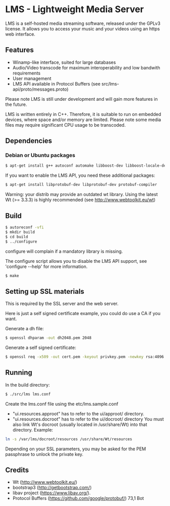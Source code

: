 # LMS - Lightweight Media Server

LMS is a self-hosted media streaming software, released under the GPLv3 license.
It allows you to access your music and your videos using an https web interface.

## Features
 - Winamp-like interface, suited for large databases
 - Audio/Video transcode for maximum interoperability and low bandwith requirements
 - User management
 - LMS API available in Protocol Buffers (see src/lms-api/proto/messages.proto)

Please note LMS is still under development and will gain more features in the future.

LMS is written entirely in C++. Therefore, it is suitable to run on embedded devices, where space and/or memory are limited.
Please note some media files may require significant CPU usage to be transcoded.

## Dependencies
### Debian or Ubuntu packages
```sh
$ apt-get install g++ autoconf automake libboost-dev libboost-locale-dev libboost-iostreams-dev libboost-log-dev libavcodec-dev libwtdbosqlite-dev libwthttp-dev libwtdbo-dev libwt-dev libconfig++-dev libjpeg8-dev libavcodec-dev libavformat-dev libavutil-dvegi
```

If you want to enable the LMS API, you need these additional packages:

```sh
$ apt-get install libprotobuf-dev libprotobuf-dev protobuf-compiler
```

Warning: your distrib may provide an outdated wt library. Using the latest Wt (>= 3.3.3) is highly recommended (see http://www.webtoolkit.eu/wt)

## Build

```sh
$ autoreconf -vfi
$ mkdir build
$ cd build
$ ../configure
```

configure will complain if a mandatory library is missing.

The configure script allows you to disable the LMS API support, see 'configure --help' for more information.
```sh
$ make
```

## Setting up SSL materials
This is required by the SSL server and the web server.

Here is just a self signed certificate example, you could do use a CA if you want.

Generate a dh file:
```sh
$ openssl dhparam -out dh2048.pem 2048
```

Generate a self signed certificate:
```sh
$ openssl req -x509 -out cert.pem -keyout privkey.pem -newkey rsa:4096
```

## Running

In the build directory:
```sh
$ ./src/lms lms.conf
```

Create the lms.conf file using the etc/lms.sample.conf
 - "ui.resources.approot" has to refer to the ui/approot/ directory.
 - "ui.resources.docroot" has to refer to the ui/docroot/ directory
You must also link Wt's docroot (usually located in /usr/share/Wt) into that directory. Example:
```sh
ln -s /var/lms/docroot/resources /usr/share/Wt/resources
```

Depending on your SSL parameters, you may be asked for the PEM passphrase to unlock the private key.

## Credits

- Wt (http://www.webtoolkit.eu/)
- bootstrap3 (http://getbootstrap.com/)
- libav project (https://www.libav.org/).
- Protocol Buffers (https://github.com/google/protobuf/)
                                                                                                                                                                       73,1          Bot
